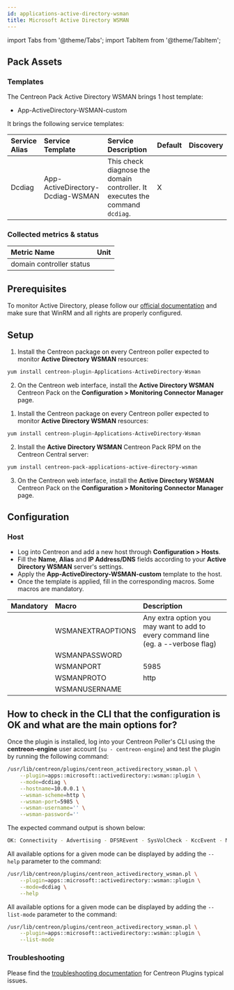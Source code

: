 ```yaml
---
id: applications-active-directory-wsman
title: Microsoft Active Directory WSMAN
---
```


import Tabs from '@theme/Tabs';
import TabItem from '@theme/TabItem';

## Pack Assets

### Templates

The Centreon Pack Active Directory WSMAN brings 1 host template:

* App-ActiveDirectory-WSMAN-custom

It brings the following service templates:

| Service Alias | Service Template                 | Service Description                                                          | Default | Discovery |
|:--------------|:---------------------------------|:-----------------------------------------------------------------------------|:--------|:----------|
| Dcdiag        | App-ActiveDirectory-Dcdiag-WSMAN | This check diagnose the domain controller. It executes the command `dcdiag`. | X       |           |

### Collected metrics & status

<Tabs groupId="metrics">
<TabItem value="Dcdiag" label="Dcdiag">

| Metric Name              | Unit  |
|:-------------------------|:------|
| domain controller status |       |

</TabItem>
</Tabs>

## Prerequisites

To monitor Active Directory, please follow our [official documentation](../getting-started/how-to-guides/windows-winrm-wsman-tutorial.md) and make sure that WinRM and all rights are properly configured.

## Setup

<Tabs groupId="sync">
<TabItem value="Online License" label="Online License">

1. Install the Centreon package on every Centreon poller expected to monitor **Active Directory WSMAN** resources:

```bash
yum install centreon-plugin-Applications-ActiveDirectory-Wsman
```

2. On the Centreon web interface, install the **Active Directory WSMAN** Centreon Pack on the **Configuration > Monitoring Connector Manager** page.

</TabItem>

<TabItem value="Offline License" label="Offline License">

1. Install the Centreon package on every Centreon poller expected to monitor **Active Directory WSMAN** resources:

```bash
yum install centreon-plugin-Applications-ActiveDirectory-Wsman
```

2. Install the **Active Directory WSMAN** Centreon Pack RPM on the Centreon Central server:

```bash
yum install centreon-pack-applications-active-directory-wsman
```

3. On the Centreon web interface, install the **Active Directory WSMAN** Centreon Pack on the **Configuration > Monitoring Connector Manager** page.

</TabItem>
</Tabs>

## Configuration

### Host

* Log into Centreon and add a new host through **Configuration > Hosts**.
* Fill the **Name**, **Alias** and **IP Address/DNS** fields according to your **Active Directory WSMAN** server's settings.
* Apply the **App-ActiveDirectory-WSMAN-custom** template to the host.
* Once the template is applied, fill in the corresponding macros. Some macros are mandatory.

| Mandatory   | Macro             | Description                                                                            |
|:------------|:------------------|:---------------------------------------------------------------------------------------|
|             | WSMANEXTRAOPTIONS | Any extra option you may want to add to every command line (eg. a --verbose flag)     |
|             | WSMANPASSWORD     |                                                                                        |
|             | WSMANPORT         | 5985                                                                                   |
|             | WSMANPROTO        | http                                                                                   |
|             | WSMANUSERNAME     |                                                                                        |

## How to check in the CLI that the configuration is OK and what are the main options for?

Once the plugin is installed, log into your Centreon Poller's CLI using the
**centreon-engine** user account (`su - centreon-engine`) and test the plugin by
running the following command:

```bash
/usr/lib/centreon/plugins/centreon_activedirectory_wsman.pl \
    --plugin=apps::microsoft::activedirectory::wsman::plugin \
    --mode=dcdiag \
    --hostname=10.0.0.1 \
    --wsman-scheme=http \
    --wsman-port=5985 \
    --wsman-username='' \
    --wsman-password=''
```

The expected command output is shown below:

```bash
OK: Connectivity - Advertising - DFSREvent - SysVolCheck - KccEvent - MachineAccount - Replications - RidManager - Services - FsmoCheck
```

All available options for a given mode can be displayed by adding the
`--help` parameter to the command:

```bash
/usr/lib/centreon/plugins/centreon_activedirectory_wsman.pl \
    --plugin=apps::microsoft::activedirectory::wsman::plugin \
    --mode=dcdiag \
    --help
```

All available options for a given mode can be displayed by adding the
`--list-mode` parameter to the command:

```bash
/usr/lib/centreon/plugins/centreon_activedirectory_wsman.pl \
    --plugin=apps::microsoft::activedirectory::wsman::plugin \
    --list-mode
```

### Troubleshooting

Please find the [troubleshooting documentation](../getting-started/how-to-guides/troubleshooting-plugins.md)
for Centreon Plugins typical issues.
